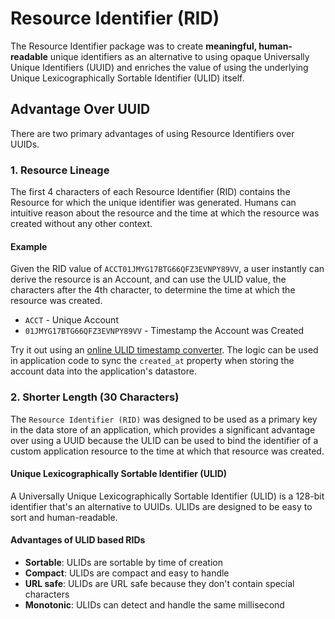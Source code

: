 # Resource Identifier (RID)

The Resource Identifier package was to create **meaningful, human-readable** unique identifiers
as an alternative to using opaque Universally Unique Identifiers (UUID) and enriches the value of 
using the underlying Unique Lexicographically Sortable Identifier (ULID) itself.

## Advantage Over UUID

There are two primary advantages of using Resource Identifiers over UUIDs.

### 1. Resource Lineage

The first 4 characters of each Resource Identifier (RID) contains the Resource for which the unique
identifier was generated. Humans can intuitive reason about the resource and the time at which the
resource was created without any other context.

#### Example

Given the RID value of `ACCT01JMYG17BTG66QFZ3EVNPY89VV`, a user instantly can derive the resource is an Account,
and can use the ULID value, the characters after the 4th character, to determine the time at which the resource
was created.

- `ACCT` - Unique Account
- `01JMYG17BTG66QFZ3EVNPY89VV` - Timestamp the Account was Created

Try it out using an [online ULID timestamp converter](https://ugai.github.io/ulid-timestamp-converter/). 
The logic can be used in application code to sync the `created_at` property when storing the account data 
into the application's datastore.

### 2. Shorter Length (30 Characters)

The `Resource Identifier (RID)` was designed to be used as a primary key in the data store of an application,
which provides a significant advantage over using a UUID because the ULID can be used to bind the identifier
of a custom application resource to the time at which that resource was created.

#### Unique Lexicographically Sortable Identifier (ULID)

A Universally Unique Lexicographically Sortable Identifier (ULID) is a 128-bit identifier 
that's an alternative to UUIDs. ULIDs are designed to be easy to sort and human-readable. 

#### Advantages of ULID based RIDs

- **Sortable**: ULIDs are sortable by time of creation
- **Compact**: ULIDs are compact and easy to handle
- **URL safe**: ULIDs are URL safe because they don't contain special characters
- **Monotonic**: ULIDs can detect and handle the same millisecond
